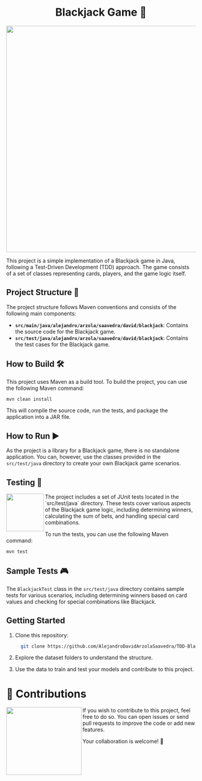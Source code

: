 <h1 align="center">Blackjack Game 🎲</h1>
<p align="center">
   <img width="600px" src="https://github.com/AlejandroDavidArzolaSaavedra/TDD-Black-Jack/assets/90756437/69e92576-aaae-4a2f-ac7c-656edb4b1bd9"/>
</p>

This project is a simple implementation of a Blackjack game in Java, following a Test-Driven Development (TDD) approach. The game consists of a set of classes representing cards, players, and the game logic itself.

## Project Structure 📂

The project structure follows Maven conventions and consists of the following main components:

- **`src/main/java/alejandro/arzola/saavedra/david/blackjack`**: Contains the source code for the Blackjack game.
- **`src/test/java/alejandro/arzola/saavedra/david/blackjack`**: Contains the test cases for the Blackjack game.

## How to Build 🛠️

This project uses Maven as a build tool. To build the project, you can use the following Maven command:

```bash
mvn clean install
```

This will compile the source code, run the tests, and package the application into a JAR file.

## How to Run ▶️

As the project is a library for a Blackjack game, there is no standalone application. You can, however, use the classes provided in the `src/test/java` directory to create your own Blackjack game scenarios.

## Testing 🧪
<img align="left" width="100px" src="https://github.com/AlejandroDavidArzolaSaavedra/TDD-Black-Jack/assets/90756437/3bbe03ea-8fb4-4f65-be79-e41e6757bcf0"/>
The project includes a set of JUnit tests located in the `src/test/java` directory. These tests cover various aspects of the Blackjack game logic, including determining winners, calculating the sum of bets, and handling special card combinations.<br>

To run the tests, you can use the following Maven command:

```bash
mvn test
```

## Sample Tests 🎮

The `BlackjackTest` class in the `src/test/java` directory contains sample tests for various scenarios, including determining winners based on card values and checking for special combinations like Blackjack.


## Getting Started

1. Clone this repository:

   ```bash
     git clone https://github.com/AlejandroDavidArzolaSaavedra/TDD-Black-Jack.git
   ```

2. Explore the dataset folders to understand the structure.

3. Use the data to train and test your models and contribute to this project.

# 🤝 Contributions
<img align="left" width="200" height="180" src="https://github.com/AlejandroDavidArzolaSaavedra/CNN-CT-BRAIN/assets/90756437/3bf833fa-828e-467c-89b8-0ea4a077d3ea"></a>
If you wish to contribute to this project, feel free to do so. You can open issues or send pull requests to improve the code or add new features. 

Your collaboration is welcome! 🚀


